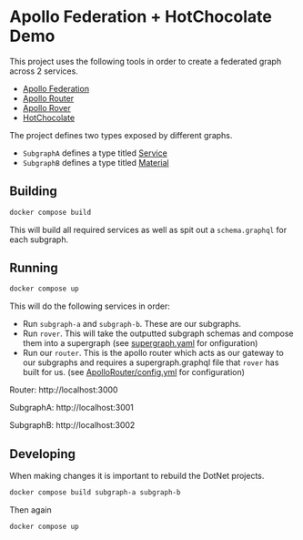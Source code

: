 # Apollo Federation + HotChocolate Demo

This project uses the following tools in order to create a federated
graph across 2 services.

* [Apollo Federation](https://www.apollographql.com/docs/federation/)
* [Apollo Router](https://www.apollographql.com/docs/router/)
* [Apollo Rover](https://www.apollographql.com/docs/rover/)
* [HotChocolate](https://chillicream.com/docs/hotchocolate/v13)

The project defines two types exposed by different graphs.

* `SubgraphA` defines a type titled [Service](./SubgraphA/Types/Service.cs)
* `SubgraphB` defines a type titled [Material](./SubgraphB/Types/Material.cs)

## Building

```bash
docker compose build
```

This will build all required services as well as spit out a `schema.graphql` for each
subgraph.

## Running

```bash
docker compose up
```

This will do the following services in order:
* Run `subgraph-a` and `subgraph-b`. These are our subgraphs.
* Run `rover`. This will take the outputted subgraph schemas 
and compose them into a supergraph (see [supergraph.yaml](./supergraph.yaml)
for onfiguration)
* Run our `router`. This is the apollo router which acts as our gateway
to our subgraphs and requires a supergraph.graphql file that `rover`
has built for us. (see [ApolloRouter/config.yml](./ApolloRouter/config.yml) for configuration)

Router: http://localhost:3000

SubgraphA: http://localhost:3001

SubgraphB: http://localhost:3002

## Developing

When making changes it is important to rebuild the DotNet projects.

```bash
docker compose build subgraph-a subgraph-b
```

Then again

```bash
docker compose up
```
